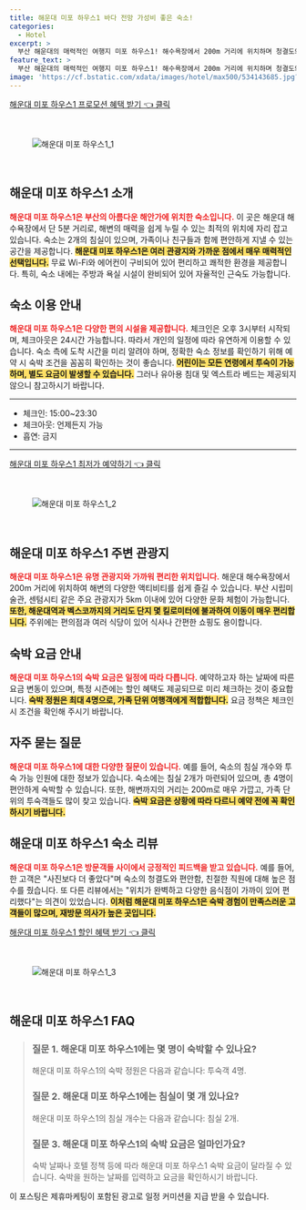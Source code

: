 ```yaml
---
title: 해운대 미포 하우스1 바다 전망 가성비 좋은 숙소!
categories:
  - Hotel
excerpt: >
  부산 해운대의 매력적인 여행지 미포 하우스1! 해수욕장에서 200m 거리에 위치하며 청결도와 가성비 모두 9점 이상! 가족 단위 여행객에게 인기가 높고 친절한 직원이 보장하는 최고의 휴식 공간을 지금 만나보세요!
feature_text: >
  부산 해운대의 매력적인 여행지 미포 하우스1! 해수욕장에서 200m 거리에 위치하며 청결도와 가성비 모두 9점 이상! 가족 단위 여행객에게 인기가 높고 친절한 직원이 보장하는 최고의 휴식 공간을 지금 만나보세요!
image: 'https://cf.bstatic.com/xdata/images/hotel/max500/534143685.jpg?k=4a8f7e87aecc68fb44765006ef37529b8efdd0c231d09688bdea0cfce2c3a736&o=&hp=1'
---
```


<p><a class="modoo-button" href="https://tinyurl.com/2y9muqcw" rel="nofollow noopener">해운대 미포 하우스1 프로모션 혜택 받기 👈 클릭</a></p><br/>
<figure class="image"><img alt="해운대 미포 하우스1_1" src="https://cf.bstatic.com/xdata/images/hotel/max1024x768/534144302.jpg?k=722eb2b98d4660b742361c3f67af7225e99044c8c47c0bec373f06d8965d7846&amp;o=&amp;hp=1"/></figure><br/>

<h2 id="해운대미포하우스소개">해운대 미포 하우스1 소개</h2>
<p><b><span style="color: #ee2323;">해운대 미포 하우스1은 부산의 아름다운 해안가에 위치한 숙소입니다.</span></b> 이 곳은 해운대 해수욕장에서 단 5분 거리로, 해변의 매력을 쉽게 누릴 수 있는 최적의 위치에 자리 잡고 있습니다. 숙소는 2개의 침실이 있으며, 가족이나 친구들과 함께 편안하게 지낼 수 있는 공간을 제공합니다. <b><span style="background-color: #ffe066;">해운대 미포 하우스1은 여러 관광지와 가까운 점에서 매우 매력적인 선택입니다.</span></b> 무료 Wi-Fi와 에어컨이 구비되어 있어 편리하고 쾌적한 환경을 제공합니다. 특히, 숙소 내에는 주방과 욕실 시설이 완비되어 있어 자율적인 근숙도 가능합니다.</p>
<h2 id="숙소이용안내">숙소 이용 안내</h2>
<p><b><span style="color: #ee2323;">해운대 미포 하우스1은 다양한 편의 시설을 제공합니다.</span></b> 체크인은 오후 3시부터 시작되며, 체크아웃은 24시간 가능합니다. 따라서 개인의 일정에 따라 유연하게 이용할 수 있습니다. 숙소 측에 도착 시간을 미리 알려야 하며, 정확한 숙소 정보를 확인하기 위해 예약 시 숙박 조건을 꼼꼼히 확인하는 것이 좋습니다. <b><span style="background-color: #ffe066;">어린이는 모든 연령에서 투숙이 가능하며, 별도 요금이 발생할 수 있습니다.</span></b> 그러나 유아용 침대 및 엑스트라 베드는 제공되지 않으니 참고하시기 바랍니다.</p>
<hr/>
<ul>
<li>체크인: 15:00~23:30</li>
<li>체크아웃: 언제든지 가능</li>
<li>흡연: 금지</li>
</ul>
<hr/>
<p><a class="modoo-button" href="https://tinyurl.com/2y9muqcw" rel="nofollow noopener">해운대 미포 하우스1 최저가 예약하기 👈 클릭</a></p><br/>
<figure class="image"><img alt="해운대 미포 하우스1_2" src="https://cf.bstatic.com/xdata/images/hotel/max500/534143685.jpg?k=4a8f7e87aecc68fb44765006ef37529b8efdd0c231d09688bdea0cfce2c3a736&amp;o=&amp;hp=1"/></figure><br/>
<h2 id="주변관광지">해운대 미포 하우스1 주변 관광지</h2>
<p><b><span style="color: #ee2323;">해운대 미포 하우스1은 유명 관광지와 가까워 편리한 위치입니다.</span></b> 해운대 해수욕장에서 200m 거리에 위치하여 해변의 다양한 액티비티를 쉽게 즐길 수 있습니다. 부산 시립미술관, 센텀시티 같은 주요 관광지가 5km 이내에 있어 다양한 문화 체험이 가능합니다. <b><span style="background-color: #ffe066;">또한, 해운대역과 벡스코까지의 거리도 단지 몇 킬로미터에 불과하여 이동이 매우 편리합니다.</span></b> 주위에는 편의점과 여러 식당이 있어 식사나 간편한 쇼핑도 용이합니다.</p>
<h2 id="숙박요금안내">숙박 요금 안내</h2>
<p><b><span style="color: #ee2323;">해운대 미포 하우스1의 숙박 요금은 일정에 따라 다릅니다.</span></b> 예약하고자 하는 날짜에 따른 요금 변동이 있으며, 특정 시즌에는 할인 혜택도 제공되므로 미리 체크하는 것이 중요합니다. <b><span style="background-color: #ffe066;">숙박 정원은 최대 4명으로, 가족 단위 여행객에게 적합합니다.</span></b> 요금 정책은 체크인 시 조건을 확인해 주시기 바랍니다.</p>
<h2 id="자주묻는질문">자주 묻는 질문</h2>
<p><b><span style="color: #ee2323;">해운대 미포 하우스1에 대한 다양한 질문이 있습니다.</span></b> 예를 들어, 숙소의 침실 개수와 투숙 가능 인원에 대한 정보가 있습니다. 숙소에는 침실 2개가 마련되어 있으며, 총 4명이 편안하게 숙박할 수 있습니다. 또한, 해변까지의 거리는 200m로 매우 가깝고, 가족 단위의 투숙객들도 많이 찾고 있습니다. <b><span style="background-color: #ffe066;">숙박 요금은 상황에 따라 다르니 예약 전에 꼭 확인하시기 바랍니다.</span></b></p>
<h2 id="숙소리뷰">해운대 미포 하우스1 숙소 리뷰</h2>
<p><b><span style="color: #ee2323;">해운대 미포 하우스1은 방문객들 사이에서 긍정적인 피드백을 받고 있습니다.</span></b> 예를 들어, 한 고객은 "사진보다 더 좋았다"며 숙소의 청결도와 편안함, 친절한 직원에 대해 높은 점수를 줬습니다. 또 다른 리뷰에서는 "위치가 완벽하고 다양한 음식점이 가까이 있어 편리했다"는 의견이 있었습니다. <b><span style="background-color: #ffe066;">이처럼 해운대 미포 하우스1은 숙박 경험이 만족스러운 고객들이 많으며, 재방문 의사가 높은 곳입니다.</span></b></p>

<p><a class="modoo-button" href="https://tinyurl.com/2y9muqcw" rel="nofollow noopener">해운대 미포 하우스1 할인 혜택 받기 👈 클릭</a></p><br>

<figure class="image"><img src="https://cf.bstatic.com/xdata/images/hotel/max500/533990006.jpg?k=2365f86f9baaf27387991d0297b93fe50cd40419633525383a9e586995d065f0&o=&hp=1" alt="해운대 미포 하우스1_3"></figure><br>
<h2 id="해운대 미포 하우스1_FAQ">해운대 미포 하우스1 FAQ</h2>
<div itemscope="" itemtype="https://schema.org/FAQPage"> <blockquote> <div itemscope="" itemprop="mainEntity" itemtype="https://schema.org/Question"> <h3 id="질문_1" itemprop="name">질문 1. 해운대 미포 하우스1에는 몇 명이 숙박할 수 있나요?</h3> <div itemscope="" itemprop="acceptedAnswer" itemtype="https://schema.org/Answer"> <span itemprop="text"> <p>해운대 미포 하우스1의 숙박 정원은 다음과 같습니다: 투숙객 4명.</p> </span> </div> </div> <div itemscope="" itemprop="mainEntity" itemtype="https://schema.org/Question"> <h3 id="질문_2" itemprop="name">질문 2. 해운대 미포 하우스1에는 침실이 몇 개 있나요?</h3> <div itemscope="" itemprop="acceptedAnswer" itemtype="https://schema.org/Answer"> <span itemprop="text"> <p>해운대 미포 하우스1의 침실 개수는 다음과 같습니다: 침실 2개.</p> </span> </div> </div> <div itemscope="" itemprop="mainEntity" itemtype="https://schema.org/Question"> <h3 id="질문_3" itemprop="name">질문 3. 해운대 미포 하우스1의 숙박 요금은 얼마인가요?</h3> <div itemscope="" itemprop="acceptedAnswer" itemtype="https://schema.org/Answer"> <span itemprop="text"> <p>숙박 날짜나 호텔 정책 등에 따라 해운대 미포 하우스1 숙박 요금이 달라질 수 있습니다. 숙박을 원하는 날짜를 입력하고 요금을 확인하시기 바랍니다.</p> </span> </div> </div> </blockquote> </div><p>이 포스팅은 제휴마케팅이 포함된 광고로 일정 커미션을 지급 받을 수 있습니다.</p>

